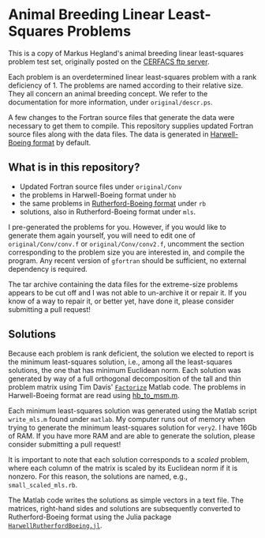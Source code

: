 # Animal Breeding Linear Least-Squares Problems

This is a copy of Markus Hegland's animal breeding linear least-squares
problem test set, originally posted on the [CERFACS ftp server](ftp://ftp.cerfacs.fr/pub/animal).

Each problem is an overdetermined linear least-squares problem with a rank
deficiency of 1.
The problems are named according to their relative size.
They all concern an animal breeding concept.
We refer to the documentation for more information, under `original/descr.ps`.

A few changes to the Fortran source files that generate the data were necessary
to get them to compile.
This repository supplies updated Fortran source files along with the data files.
The data is generated in [Harwell-Boeing format](http://math.nist.gov/MatrixMarket/collections/hb.html) by default.

## What is in this repository?

* Updated Fortran source files under `original/Conv`
* the problems in Harwell-Boeing format under `hb`
* the same problems in [Rutherford-Boeing format](https://www.cise.ufl.edu/research/sparse/matrices/DOC/rb.pdf) under `rb`
* solutions, also in Rutherford-Boeing format under `mls`.

I pre-generated the problems for you.
However, if you would like to generate them again yourself, you will need to
edit one of `original/Conv/conv.f` or `original/Conv/conv2.f`, uncomment the
section corresponding to the problem size you are interested in, and compile
the program.
Any recent version of `gfortran` should be sufficient, no external dependency
is required.

The tar archive containing the data files for the extreme-size problems appears
to be cut off and I was not able to un-archive it or repair it.
If you know of a way to repair it, or better yet, have done it, please consider
submitting a pull request!

## Solutions

Because each problem is rank deficient, the solution we elected to report
is the minimum least-squares solution, i.e., among all the least-squares
solutions, the one that has minimum Euclidean norm.
Each solution was generated by way of a full orthogonal decomposition of the
tall and thin problem matrix using Tim Davis' [`Factorize`](https://www.mathworks.com/matlabcentral/fileexchange/24119-don-t-let-that-inv-go-past-your-eyes--to-solve-that-system--factorize-) Matlab code.
The problems in Harwell-Boeing format are read using [hb_to_msm.m](https://people.sc.fsu.edu/~jburkardt/m_src/hb_to_msm/hb_to_msm.html).

Each minimum least-squares solution was generated using the Matlab script
`write_mls.m` found under `matlab`.
My computer runs out of memory when trying to generate the minimum least-squares
solution for `very2`.
I have 16Gb of RAM.
If you have more RAM and are able to generate the solution, please consider
submitting a pull request!

It is important to note that each solution corresponds to a *scaled* problem,
where each column of the matrix is scaled by its Euclidean norm if it is
nonzero.
For this reason, the solutions are named, e.g., `small_scaled_mls.rb`.

The Matlab code writes the solutions as simple vectors in a text file.
The matrices, right-hand sides and solutions are subsequently converted to Rutherford-Boeing format using the Julia package [`HarwellRutherfordBoeing.jl`](https://github.com/JuliaSparse/HarwellRutherfordBoeing.jl).

